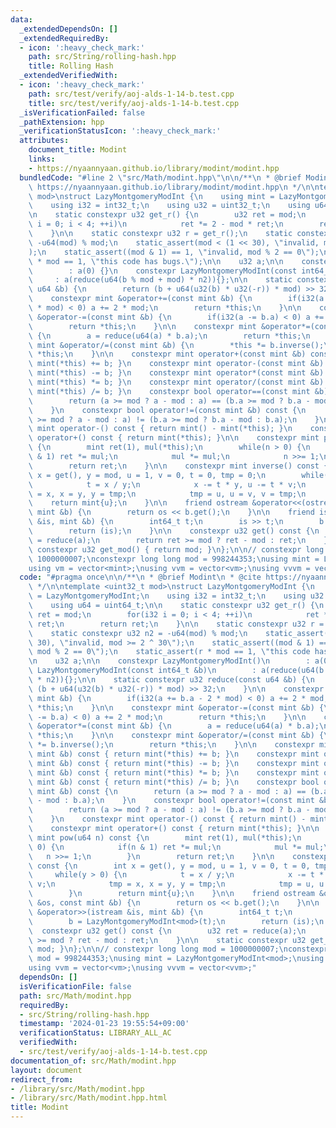 ```yaml
---
data:
  _extendedDependsOn: []
  _extendedRequiredBy:
  - icon: ':heavy_check_mark:'
    path: src/String/rolling-hash.hpp
    title: Rolling Hash
  _extendedVerifiedWith:
  - icon: ':heavy_check_mark:'
    path: src/test/verify/aoj-alds-1-14-b.test.cpp
    title: src/test/verify/aoj-alds-1-14-b.test.cpp
  _isVerificationFailed: false
  _pathExtension: hpp
  _verificationStatusIcon: ':heavy_check_mark:'
  attributes:
    document_title: Modint
    links:
    - https://nyaannyaan.github.io/library/modint/modint.hpp
  bundledCode: "#line 2 \"src/Math/modint.hpp\"\n\n/**\n * @brief Modint\n * @cite\
    \ https://nyaannyaan.github.io/library/modint/modint.hpp\n */\n\ntemplate <uint32_t\
    \ mod>\nstruct LazyMontgomeryModInt {\n    using mint = LazyMontgomeryModInt;\n\
    \    using i32 = int32_t;\n    using u32 = uint32_t;\n    using u64 = uint64_t;\n\
    \n    static constexpr u32 get_r() {\n        u32 ret = mod;\n        for(i32\
    \ i = 0; i < 4; ++i)\n            ret *= 2 - mod * ret;\n        return ret;\n\
    \    }\n\n    static constexpr u32 r = get_r();\n    static constexpr u32 n2 =\
    \ -u64(mod) % mod;\n    static_assert(mod < (1 << 30), \"invalid, mod >= 2 ^ 30\"\
    );\n    static_assert((mod & 1) == 1, \"invalid, mod % 2 == 0\");\n    static_assert(r\
    \ * mod == 1, \"this code has bugs.\");\n\n    u32 a;\n\n    constexpr LazyMontgomeryModInt()\n\
    \        : a(0) {}\n    constexpr LazyMontgomeryModInt(const int64_t &b)\n   \
    \     : a(reduce(u64(b % mod + mod) * n2)){};\n\n    static constexpr u32 reduce(const\
    \ u64 &b) {\n        return (b + u64(u32(b) * u32(-r)) * mod) >> 32;\n    }\n\n\
    \    constexpr mint &operator+=(const mint &b) {\n        if(i32(a += b.a - 2\
    \ * mod) < 0) a += 2 * mod;\n        return *this;\n    }\n\n    constexpr mint\
    \ &operator-=(const mint &b) {\n        if(i32(a -= b.a) < 0) a += 2 * mod;\n\
    \        return *this;\n    }\n\n    constexpr mint &operator*=(const mint &b)\
    \ {\n        a = reduce(u64(a) * b.a);\n        return *this;\n    }\n\n    constexpr\
    \ mint &operator/=(const mint &b) {\n        *this *= b.inverse();\n        return\
    \ *this;\n    }\n\n    constexpr mint operator+(const mint &b) const { return\
    \ mint(*this) += b; }\n    constexpr mint operator-(const mint &b) const { return\
    \ mint(*this) -= b; }\n    constexpr mint operator*(const mint &b) const { return\
    \ mint(*this) *= b; }\n    constexpr mint operator/(const mint &b) const { return\
    \ mint(*this) /= b; }\n    constexpr bool operator==(const mint &b) const {\n\
    \        return (a >= mod ? a - mod : a) == (b.a >= mod ? b.a - mod : b.a);\n\
    \    }\n    constexpr bool operator!=(const mint &b) const {\n        return (a\
    \ >= mod ? a - mod : a) != (b.a >= mod ? b.a - mod : b.a);\n    }\n    constexpr\
    \ mint operator-() const { return mint() - mint(*this); }\n    constexpr mint\
    \ operator+() const { return mint(*this); }\n\n    constexpr mint pow(u64 n) const\
    \ {\n        mint ret(1), mul(*this);\n        while(n > 0) {\n            if(n\
    \ & 1) ret *= mul;\n            mul *= mul;\n            n >>= 1;\n        }\n\
    \        return ret;\n    }\n\n    constexpr mint inverse() const {\n        int\
    \ x = get(), y = mod, u = 1, v = 0, t = 0, tmp = 0;\n        while(y > 0) {\n\
    \            t = x / y;\n            x -= t * y, u -= t * v;\n            tmp\
    \ = x, x = y, y = tmp;\n            tmp = u, u = v, v = tmp;\n        }\n    \
    \    return mint{u};\n    }\n\n    friend ostream &operator<<(ostream &os, const\
    \ mint &b) {\n        return os << b.get();\n    }\n\n    friend istream &operator>>(istream\
    \ &is, mint &b) {\n        int64_t t;\n        is >> t;\n        b = LazyMontgomeryModInt<mod>(t);\n\
    \        return (is);\n    }\n\n    constexpr u32 get() const {\n        u32 ret\
    \ = reduce(a);\n        return ret >= mod ? ret - mod : ret;\n    }\n\n    static\
    \ constexpr u32 get_mod() { return mod; }\n};\n\n// constexpr long long mod =\
    \ 1000000007;\nconstexpr long long mod = 998244353;\nusing mint = LazyMontgomeryModInt<mod>;\n\
    using vm = vector<mint>;\nusing vvm = vector<vm>;\nusing vvvm = vector<vvm>;\n"
  code: "#pragma once\n\n/**\n * @brief Modint\n * @cite https://nyaannyaan.github.io/library/modint/modint.hpp\n\
    \ */\n\ntemplate <uint32_t mod>\nstruct LazyMontgomeryModInt {\n    using mint\
    \ = LazyMontgomeryModInt;\n    using i32 = int32_t;\n    using u32 = uint32_t;\n\
    \    using u64 = uint64_t;\n\n    static constexpr u32 get_r() {\n        u32\
    \ ret = mod;\n        for(i32 i = 0; i < 4; ++i)\n            ret *= 2 - mod *\
    \ ret;\n        return ret;\n    }\n\n    static constexpr u32 r = get_r();\n\
    \    static constexpr u32 n2 = -u64(mod) % mod;\n    static_assert(mod < (1 <<\
    \ 30), \"invalid, mod >= 2 ^ 30\");\n    static_assert((mod & 1) == 1, \"invalid,\
    \ mod % 2 == 0\");\n    static_assert(r * mod == 1, \"this code has bugs.\");\n\
    \n    u32 a;\n\n    constexpr LazyMontgomeryModInt()\n        : a(0) {}\n    constexpr\
    \ LazyMontgomeryModInt(const int64_t &b)\n        : a(reduce(u64(b % mod + mod)\
    \ * n2)){};\n\n    static constexpr u32 reduce(const u64 &b) {\n        return\
    \ (b + u64(u32(b) * u32(-r)) * mod) >> 32;\n    }\n\n    constexpr mint &operator+=(const\
    \ mint &b) {\n        if(i32(a += b.a - 2 * mod) < 0) a += 2 * mod;\n        return\
    \ *this;\n    }\n\n    constexpr mint &operator-=(const mint &b) {\n        if(i32(a\
    \ -= b.a) < 0) a += 2 * mod;\n        return *this;\n    }\n\n    constexpr mint\
    \ &operator*=(const mint &b) {\n        a = reduce(u64(a) * b.a);\n        return\
    \ *this;\n    }\n\n    constexpr mint &operator/=(const mint &b) {\n        *this\
    \ *= b.inverse();\n        return *this;\n    }\n\n    constexpr mint operator+(const\
    \ mint &b) const { return mint(*this) += b; }\n    constexpr mint operator-(const\
    \ mint &b) const { return mint(*this) -= b; }\n    constexpr mint operator*(const\
    \ mint &b) const { return mint(*this) *= b; }\n    constexpr mint operator/(const\
    \ mint &b) const { return mint(*this) /= b; }\n    constexpr bool operator==(const\
    \ mint &b) const {\n        return (a >= mod ? a - mod : a) == (b.a >= mod ? b.a\
    \ - mod : b.a);\n    }\n    constexpr bool operator!=(const mint &b) const {\n\
    \        return (a >= mod ? a - mod : a) != (b.a >= mod ? b.a - mod : b.a);\n\
    \    }\n    constexpr mint operator-() const { return mint() - mint(*this); }\n\
    \    constexpr mint operator+() const { return mint(*this); }\n\n    constexpr\
    \ mint pow(u64 n) const {\n        mint ret(1), mul(*this);\n        while(n >\
    \ 0) {\n            if(n & 1) ret *= mul;\n            mul *= mul;\n         \
    \   n >>= 1;\n        }\n        return ret;\n    }\n\n    constexpr mint inverse()\
    \ const {\n        int x = get(), y = mod, u = 1, v = 0, t = 0, tmp = 0;\n   \
    \     while(y > 0) {\n            t = x / y;\n            x -= t * y, u -= t *\
    \ v;\n            tmp = x, x = y, y = tmp;\n            tmp = u, u = v, v = tmp;\n\
    \        }\n        return mint{u};\n    }\n\n    friend ostream &operator<<(ostream\
    \ &os, const mint &b) {\n        return os << b.get();\n    }\n\n    friend istream\
    \ &operator>>(istream &is, mint &b) {\n        int64_t t;\n        is >> t;\n\
    \        b = LazyMontgomeryModInt<mod>(t);\n        return (is);\n    }\n\n  \
    \  constexpr u32 get() const {\n        u32 ret = reduce(a);\n        return ret\
    \ >= mod ? ret - mod : ret;\n    }\n\n    static constexpr u32 get_mod() { return\
    \ mod; }\n};\n\n// constexpr long long mod = 1000000007;\nconstexpr long long\
    \ mod = 998244353;\nusing mint = LazyMontgomeryModInt<mod>;\nusing vm = vector<mint>;\n\
    using vvm = vector<vm>;\nusing vvvm = vector<vvm>;"
  dependsOn: []
  isVerificationFile: false
  path: src/Math/modint.hpp
  requiredBy:
  - src/String/rolling-hash.hpp
  timestamp: '2024-01-23 19:55:54+09:00'
  verificationStatus: LIBRARY_ALL_AC
  verifiedWith:
  - src/test/verify/aoj-alds-1-14-b.test.cpp
documentation_of: src/Math/modint.hpp
layout: document
redirect_from:
- /library/src/Math/modint.hpp
- /library/src/Math/modint.hpp.html
title: Modint
---
```

